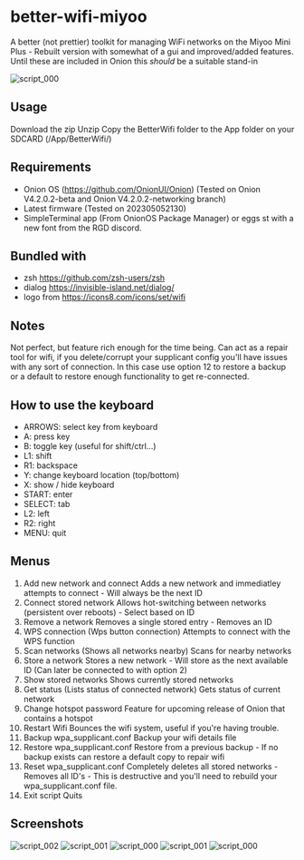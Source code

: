 # better-wifi-miyoo
A better (not prettier) toolkit for managing WiFi networks on the Miyoo Mini Plus - Rebuilt version with somewhat of a gui and improved/added features. Until these are included in Onion this *should* be a suitable stand-in

![script_000](https://github.com/XK9274/better-wifi-miyoo/assets/47260768/10e4885f-b857-486d-a288-c35acf03e40c)

## Usage
Download the zip
Unzip
Copy the BetterWifi folder to the App folder on your SDCARD (/App/BetterWifi/)

## Requirements
- Onion OS (https://github.com/OnionUI/Onion) (Tested on Onion V4.2.0.2-beta and Onion V4.2.0.2-networking branch)
- Latest firmware (Tested on 202305052130)
- SimpleTerminal app (From OnionOS Package Manager) or eggs st with a new font from the RGD discord.

## Bundled with
- zsh https://github.com/zsh-users/zsh
- dialog https://invisible-island.net/dialog/
- logo from https://icons8.com/icons/set/wifi

## Notes
Not perfect, but feature rich enough for the time being. Can act as a repair tool for wifi, if you delete/corrupt your supplicant config you'll have issues with any sort of connection. In this case use option 12 to restore a backup or a default to restore enough functionality to get re-connected.

## How to use the keyboard
- ARROWS: select key from keyboard
- A: press key
- B: toggle key (useful for shift/ctrl...)
- L1: shift
- R1: backspace
- Y: change keyboard location (top/bottom)
- X: show / hide keyboard
- START: enter
- SELECT: tab
- L2: left
- R2: right
- MENU: quit

## Menus

1. Add new network and connect  						Adds a new network and immediatley attempts to connect - Will always be the next ID
2. Connect stored network 						  		Allows hot-switching between networks (persistent over reboots) - Select based on ID
3. Remove a network 						  			Removes a single stored entry - Removes an ID
4. WPS connection (Wps button connection)  		 	    Attempts to connect with the WPS function
5. Scan networks (Shows all networks nearby)  			Scans for nearby networks
6. Store a network 							  			Stores a new network - Will store as the next available ID (Can later be connected to with option 2)
7. Show stored networks	 								Shows currently stored networks
8. Get status (Lists status of connected network)   	Gets status of current network
9. Change hotspot password								Feature for upcoming release of Onion that contains a hotspot
10. Restart Wifi										Bounces the wifi system, useful if you're having trouble.
11.	Backup wpa_supplicant.conf							Backup your wifi details file
12.	Restore wpa_supplicant.conf							Restore from a previous backup - If no backup exists can restore a default copy to repair wifi
13. Reset wpa_supplicant.conf							Completely deletes all stored networks - Removes all ID's - This is destructive and you'll need to rebuild your wpa_supplicant.conf file. 
14. Exit script											Quits

## Screenshots

![script_002](https://github.com/XK9274/better-wifi-miyoo/assets/47260768/2ea59737-872f-4816-bb9e-f828a0cbd404)
![script_001](https://github.com/XK9274/better-wifi-miyoo/assets/47260768/c7ed33fb-5afa-4b17-a805-62e97b5aba20)
![script_000](https://github.com/XK9274/better-wifi-miyoo/assets/47260768/b370c46b-98db-4587-9a48-ff6a3d05acda)
![script_001](https://github.com/XK9274/better-wifi-miyoo/assets/47260768/03e229c3-8621-47c1-a53b-faea564e4d74)
![script_000](https://github.com/XK9274/better-wifi-miyoo/assets/47260768/38af798b-8044-4311-8194-f09cf89c10fa)


